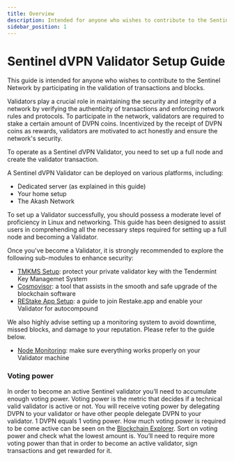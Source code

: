 ```yaml
---
title: Overview
description: Intended for anyone who wishes to contribute to the Sentinel Network by participating in the validation of transactions and blocks.
sidebar_position: 1
---
```


# Sentinel dVPN Validator Setup Guide

This guide is intended for anyone who wishes to contribute to the Sentinel Network by participating in the validation of transactions and blocks.

Validators play a crucial role in maintaining the security and integrity of a network by verifying the authenticity of transactions and enforcing network rules and protocols. To participate in the network, validators are required to stake a certain amount of DVPN coins. Incentivized by the receipt of DVPN coins as rewards, validators are motivated to act honestly and ensure the network's security.

To operate as a Sentinel dVPN Validator, you need to set up a full node and create the validator transaction.

A Sentinel dVPN Validator can be deployed on various platforms, including:
- Dedicated server (as explained in this guide)
- Your home setup
- The Akash Network

To set up a Validator successfully, you should possess a moderate level of proficiency in Linux and networking. This guide has been designed to assist users in comprehending all the necessary steps required for setting up a full node and becoming a Validator.

Once you've become a Validator, it is strongly recommended to explore the following sub-modules to enhance security:
- [TMKMS Setup](/validator-setup/category/tmkms-setup): protect your private validator key with the Tendermint Key Managemet System
- [Cosmovisor](/validator-setup/category/cosmovisor-setup): a tool that assists in the smooth and safe upgrade of the blockchain software
- [REStake App Setup](/validator-setup/category/restake-app-setup): a guide to join Restake.app and enable your Validator for autocompound

We also highly advise setting up a monitoring system to avoid downtime, missed blocks, and damage to your reputation. Please refer to the guide below.
- [Node Monitoring](/node-monitoring): make sure everything works properly on your Validator machine

### Voting power

In order to become an active Sentinel validator you’ll need to accumulate enough voting power. Voting power is the metric that decides if a technical valid validator is active or not. You will receive voting power by delegating DVPN to your validator or have other people delegate DVPN to your validator. 1 DVPN equals 1 voting power. How much voting power is required to be come active can be seen on the [Blockchain Explorer](https://explorer.sentinel.co/sentinel/validator). Sort on voting power and check what the lowest amount is. You’ll need to require more voting power than that in order to become an active validator, sign transactions and get rewarded for it.